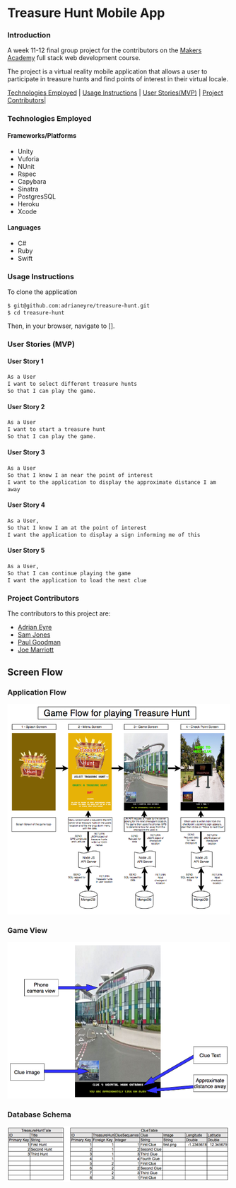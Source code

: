 # Treasure Hunt Mobile App

### Introduction

A week 11-12 final group project for the contributors on the [Makers Academy](http://www.makersacademy.com) full stack web development course.

The project is a virtual reality mobile application that allows a user to participate in treasure hunts and find points of interest in their virtual locale.

[Technologies Employed](#technologies-employed) | [Usage Instructions](#usage-instructions) | [User Stories(MVP)](#user-stories) | [Project Contributors](#project-contributors)|

### Technologies Employed

#### Frameworks/Platforms

* Unity
* Vuforia
* NUnit
* Rspec
* Capybara
* Sinatra
* PostgresSQL
* Heroku
* Xcode

#### Languages

* C#
* Ruby
* Swift

### Usage Instructions

To clone the application
```
$ git@github.com:adrianeyre/treasure-hunt.git
$ cd treasure-hunt
```

Then, in your browser, navigate to [].

### User Stories (MVP)

#### User Story 1
```
As a User
I want to select different treasure hunts
So that I can play the game.
```

#### User Story 2
```
As a User
I want to start a treasure hunt
So that I can play the game.
```
#### User Story 3
```
As a User
So that I know I an near the point of interest
I want to the application to display the approximate distance I am away
```

#### User Story 4
```
As a User,
So that I know I am at the point of interest
I want the application to display a sign informing me of this
```


#### User Story 5
```
As a User,
So that I can continue playing the game
I want the application to load the next clue
```

### Project Contributors
The contributors to this project are:

* [Adrian Eyre](https://github.com/adrianeyre)
* [Sam Jones](https://github.com/samjones1001)
* [Paul Goodman](https://github.com/thegooders)
* [Joe Marriott](https://github.com/J-Marriott)

## <a name="flow">Screen Flow</a>
### Application Flow
[![Screenshot](https://raw.githubusercontent.com/adrianeyre/treasure-hunt/master/images/GameFlow.png)](https://raw.githubusercontent.com/adrianeyre/treasure-hunt/master/images/GameFlow.png "Screen Shot 1")

### Game View
[![Screenshot](https://raw.githubusercontent.com/adrianeyre/treasure-hunt/master/images/GameView.png)](https://raw.githubusercontent.com/adrianeyre/treasure-hunt/master/images/GameView.png "Screen Shot 1")

### Database Schema
[![Screenshot](https://raw.githubusercontent.com/adrianeyre/treasure-hunt/master/images/schema.png)](https://raw.githubusercontent.com/adrianeyre/treasure-hunt/master/images/schema.png "Screen Shot 1")
